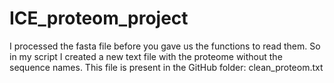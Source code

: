 # ICE_proteom_project
I processed the fasta file before you gave us the functions to read them.
So in my script I created a new text file with the proteome without the sequence names. This file is present in the GitHub folder: clean_proteom.txt

